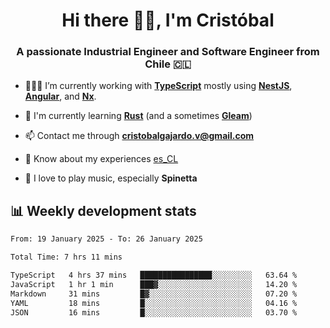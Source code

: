 <h1 align="center">Hi there ✌🏻, I'm Cristóbal</h1>
<h3 align="center">A passionate Industrial Engineer and Software Engineer from Chile 🇨🇱</h3>

- 🧑🏻‍💻 I’m currently working with **[TypeScript](https://www.typescriptlang.org)** mostly using **[NestJS](https://nestjs.com)**, **[Angular](https://angular.io)**, and **[Nx](https://nx.dev)**.

- 🌱 I'm currently learning **[Rust](https://www.rust-lang.org)** (and a sometimes **[Gleam](https://gleam.run/)**)

- 📫 Contact me through **cristobalgajardo.v@gmail.com**

- 📄 Know about my experiences [es_CL](https://bit.ly/cv-cristobal-gajardo)

- 🎸 I love to play music, especially **Spinetta**

## 📊 Weekly development stats

<!--START_SECTION:waka-->

```txt
From: 19 January 2025 - To: 26 January 2025

Total Time: 7 hrs 11 mins

TypeScript   4 hrs 37 mins   ████████████████░░░░░░░░░   63.64 %
JavaScript   1 hr 1 min      ███▓░░░░░░░░░░░░░░░░░░░░░   14.20 %
Markdown     31 mins         █▓░░░░░░░░░░░░░░░░░░░░░░░   07.20 %
YAML         18 mins         █░░░░░░░░░░░░░░░░░░░░░░░░   04.16 %
JSON         16 mins         █░░░░░░░░░░░░░░░░░░░░░░░░   03.70 %
```

<!--END_SECTION:waka-->
